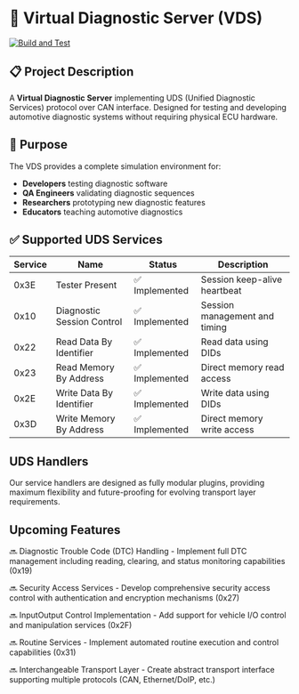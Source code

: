 # 🚗 Virtual Diagnostic Server (VDS)

[![Build and Test](https://github.com/Pils48/virtual_ecu/actions/workflows/build&test.yml/badge.svg)](https://github.com/Pils48/virtual_ecu/actions/workflows/build&test.yml)

## 📋 Project Description

A **Virtual Diagnostic Server** implementing UDS (Unified Diagnostic Services) protocol over CAN interface. Designed for testing and developing automotive diagnostic systems without requiring physical ECU hardware.

## 🎯 Purpose

The VDS provides a complete simulation environment for:
- **Developers** testing diagnostic software
- **QA Engineers** validating diagnostic sequences  
- **Researchers** prototyping new diagnostic features
- **Educators** teaching automotive diagnostics

## ✅ Supported UDS Services

| Service | Name | Status | Description |
|---------|------|---------|-------------|
| 0x3E | Tester Present | ✅ Implemented | Session keep-alive heartbeat |
| 0x10 | Diagnostic Session Control | ✅ Implemented | Session management and timing |
| 0x22 | Read Data By Identifier | ✅ Implemented | Read data using DIDs |
| 0x23 | Read Memory By Address | ✅ Implemented | Direct memory read access |
| 0x2E | Write Data By Identifier | ✅ Implemented | Write data using DIDs |
| 0x3D | Write Memory By Address | ✅ Implemented | Direct memory write access |

## UDS Handlers

Our service handlers are designed as fully modular plugins, providing maximum flexibility and future-proofing for evolving transport layer requirements.

## Upcoming Features
🔜 Diagnostic Trouble Code (DTC) Handling - Implement full DTC management including reading, clearing, and status monitoring capabilities (0x19)

🔜 Security Access Services - Develop comprehensive security access control with authentication and encryption mechanisms (0x27)

🔜 InputOutput Control Implementation - Add support for vehicle I/O control and manipulation services (0x2F)

🔜 Routine Services - Implement automated routine execution and control capabilities (0x31)

🔜 Interchangeable Transport Layer - Create abstract transport interface supporting multiple protocols (CAN, Ethernet/DoIP, etc.)
